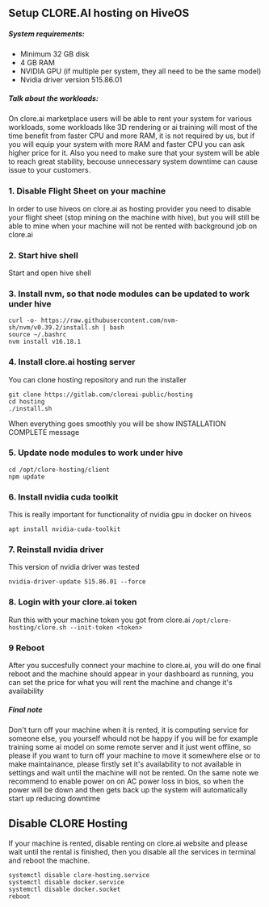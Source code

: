 ## Setup CLORE.AI hosting on HiveOS

##### System requirements:
* Minimum 32 GB disk
* 4 GB RAM
* NVIDIA GPU (if multiple per system, they all need to be the same model)
* Nvidia driver version 515.86.01

##### Talk about the workloads:
On clore.ai marketplace users will be able to rent your system for various workloads, some workloads like 3D rendering or ai training will most of the time benefit from faster CPU and more RAM, it is not required by us, but if you will equip your system with more RAM and faster CPU you can ask higher price for it. Also you need to make sure that your system will be able to reach great stability, becouse unnecessary system downtime can cause issue to your customers.

### 1. Disable Flight Sheet on your machine

In order to use hiveos on clore.ai as hosting provider you need to disable your flight sheet (stop mining on the machine with hive), but you will still be able to mine when your machine will not be rented with background job on clore.ai

### 2. Start hive shell

Start and open hive shell

### 3. Install nvm, so that node modules can be updated to work under hive

```
curl -o- https://raw.githubusercontent.com/nvm-sh/nvm/v0.39.2/install.sh | bash
source ~/.bashrc
nvm install v16.18.1
```


### 4. Install clore.ai hosting server

You can clone hosting repository and run the installer
```
git clone https://gitlab.com/cloreai-public/hosting
cd hosting
./install.sh
```
When everything goes smoothly you will be show INSTALLATION COMPLETE message

### 5. Update node modules to work under hive

```
cd /opt/clore-hosting/client
npm update
```

### 6. Install nvidia cuda toolkit
This is really important for functionality of nvidia gpu in docker on hiveos
```
apt install nvidia-cuda-toolkit
```

### 7. Reinstall nvidia driver
This version of nvidia driver was tested
```
nvidia-driver-update 515.86.01 --force
```


### 8. Login with your clore.ai token
Run this with your machine token you got from clore.ai
`/opt/clore-hosting/clore.sh --init-token <token>`


### 9 Reboot
After you succesfully connect your machine to clore.ai, you will do one final reboot and the machine should appear in your dashboard as running, you can set the price for what you will rent the machine and change it's availability

##### Final note
Don't turn off your machine when it is rented, it is computing service for someone else, you yourself whould not be happy if you will be for example training some ai model on some remote server and it just went offline, so please if you want to turn off your machine to move it somewhere else or to make maintainance, please firstly set it's availability to not available in settings and wait until the machine will not be rented.
On the same note we recommend to enable power on on AC power loss in bios, so when the power will be down and then gets back up the system will automatically start up reducing downtime

## Disable CLORE Hosting

If your machine is rented, disable renting on clore.ai website and please wait until the rental is finished, then you disable all the services in terminal and reboot the machine.

```
systemctl disable clore-hosting.service
systemctl disable docker.service
systemctl disable docker.socket
reboot
```
